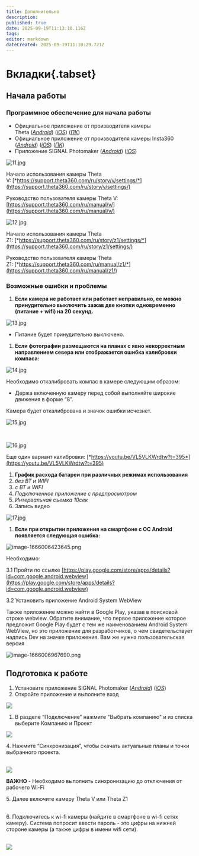 ```yaml
---
title: Дополнительно
description: 
published: true
date: 2025-09-19T11:13:10.116Z
tags: 
editor: markdown
dateCreated: 2025-09-19T11:10:29.721Z
---
```


# Вкладки{.tabset}
## **Начала работы**
### **Программное обеспечение для начала работы**

-   Официальное приложение от производителя камеры Theta ([_Android_](https://play.google.com/store/apps/details?id=com.theta360)) ([_iOS_](https://apps.apple.com/ru/app/ricoh-theta/id1023254741)) ([_ПК_](https://support.theta360.com/intl/download/pcapp/windows))
-   Официальное приложение от производителя камеры Insta360 ([_Android_](https://play.google.com/store/apps/details?id=com.arashivision.insta360akiko&hl=ru)) ([_iOS_](https://apps.apple.com/ru/app/insta360/id1491299654)) ([_ПК_](https://www.insta360.com/ru/download/hot-download))
-   Приложение SIGNAL Photomaker ([_Android_](https://play.google.com/store/apps/details?id=com.sgnl.photomaker)) ([_iOS_](https://apps.apple.com/ru/app/signal-photomaker/id1667758079))

![11.jpg](https://lh7-rt.googleusercontent.com/docsz/AD_4nXfmMzxOdbCZDHLiXEmCjK2rWBlgiuutJAaJz85-TpBbjqBRrqkEbJmJZ7wLbx4SC7gvRDYkYtts9XxGfpQleKigphhIpDswLKuUvPtjkRsbLcqkbhenolqCeQE1K3F7wQ?key=qYR1nyhC8F91uJe_1WnpGRlc)

Начало использования камеры Theta V: [*https://support.theta360.com/ru/story/v/settings/*](https://support.theta360.com/ru/story/v/settings/)

Руководство пользователя камеры Theta V: [https://support.theta360.com/ru/manual/v/](https://support.theta360.com/ru/manual/v/)

![12.jpg](https://lh7-rt.googleusercontent.com/docsz/AD_4nXdIdOehxf1-j0NQo1OtkgpNn1NSfNO8DID8HW9y9Nf9Z6h1RLGCu-XxLfAfH1fleRS3UcxifEzrMFSkCfYVCNxGIK40Az7dDzcPICbjYb8j4yjOcsmX8vUfDtPRUfEBKAg?key=qYR1nyhC8F91uJe_1WnpGRlc)

Начало использования камеры Theta Z1: [](https://support.theta360.com/ru/story/z1/settings/#anchor1)[*https://support.theta360.com/ru/story/z1/settings/*](https://support.theta360.com/ru/story/z1/settings/)

Руководство пользователя камеры Theta Z1: [*https://support.theta360.com/ru/manual/z1/*](https://support.theta360.com/ru/manual/z1/)

### **Возможные ошибки и проблемы**

1.  **Если камера не работает или работает неправильно, ее можно принудительно выключить зажав две кнопки одновременно (питание + wifi) на 20 секунд.**

![13.jpg](https://lh7-rt.googleusercontent.com/docsz/AD_4nXfb9mrAx-XYc4jXRnNmJzCNHBqo82QuPa0b5JC7_VWv82VJFvHMRBQOdgyWsjutz_fv-YvosR_IbYUy3C7KKRgCTczNP-clrCdqXXZEy3W4tfJwOf9tYLNc9rCbsajI82s?key=qYR1nyhC8F91uJe_1WnpGRlc)

-   Питание будет принудительно выключено.

1.  **Если фотографии размещаются на планах с явно некорректным направлением севера или отображается ошибка калибровки компаса:**

![14.jpg](https://lh7-rt.googleusercontent.com/docsz/AD_4nXc7OEpfWT5JpECshmaB62NyCXI6TowNMDTk1hM-yk3phn_lz_Uv2qv-RZdXSx_PPJleHv1QUxVU-qDkl6fzkZFas8Npl49-AGIED2uIvt7xzRk-AnCnMcm3nxVxvuNavp0?key=qYR1nyhC8F91uJe_1WnpGRlc)

Необходимо откалибровать компас в камере следующим образом:

-   Держа включенную камеру перед собой выполняйте широкие движения в форме “8”.

Камера будет откалибрована и значок ошибки исчезнет.

![15.jpg](https://lh7-rt.googleusercontent.com/docsz/AD_4nXe33cJuVpCHxlL25A4zNl5fgjxeXla6l4nfd7CLiKfRGBOdbUpKh1w2JVZooWfoAESKY4vpYJ9Haf-v0VNPrJ4y-uiNf7E0K9AU5PWEHCp5D7Fb1DCsy1Ttrum3rz1UfJw?key=qYR1nyhC8F91uJe_1WnpGRlc)

 [](https://wiki.sgnl.pro/uploads/images/gallery/2022-04/P9H15.jpg)

![16.jpg](https://lh7-rt.googleusercontent.com/docsz/AD_4nXdd8UXLhgMG9oxrhScs9VomGsT9PhtHNqegiWNNgLm4z8M9Ba_fiu9BKZb78J3bcNRMwPQDzarDIYfLmm-LmYthQqptzdkR5sc3xnu-NeIKVB9fl9kPRx345OJ4kYzxPe0?key=qYR1nyhC8F91uJe_1WnpGRlc)

Еще один вариант калибровки: [*https://youtu.be/VL5VLKWrdtw?t=395*](https://youtu.be/VL5VLKWrdtw?t=395)

1.  **График расхода батареи при различных режимах использования**
2.  *без BT и WIFI*
3.  *с BT и WIFI*
4.  *Подключенное приложение с предпросмотром*
5.  *Интервальная съемка 10сек*
6.  Запись видео

![17.jpg](https://lh7-rt.googleusercontent.com/docsz/AD_4nXeG4z3MQJCUcBeThF8fAQXw5zjb5xLAmf4_A5jaqqr1D_aZnDSDh-gzFcW0OM3rtp9lHrz0ZBwG0zc-2u434H4rW8AiboPBIv2t48a2vZ_g6LyH5iMY5oK4MBCPMKTSKQ?key=qYR1nyhC8F91uJe_1WnpGRlc)

1.  **Если при открытии приложения на смартфоне с ОС Android появляется следующая ошибка:**

![image-1666006423645.png](https://lh7-rt.googleusercontent.com/docsz/AD_4nXfk_Rn8UIxhZ-UgKiCW7bGw2W4rl4UwqfBoV5fvUG52ROfxJgvaWTFMWY1N4cg_l_tJKV6YM8qsZDLMCEnqQC1YWrNRkUhk6XWTA8BLeZF9Th3D_G-b-vFEgtqSyQxhd8M?key=qYR1nyhC8F91uJe_1WnpGRlc)

Необходимо:

3.1 Пройти по ссылке [https://play.google.com/store/apps/details?id=com.google.android.webview](https://play.google.com/store/apps/details?id=com.google.android.webview)

3.2 Установить приложение Android System WebView

Также приложение можно найти в Google Play, указав в поисковой строке webview. Обратите внимание, что первое приложение которое предложит Google Play будет с тем же наименованием Android System WebView, но это приложение для разработчиков, о чем свидетельствует надпись Dev на значке приложения. Вам же нужна пользовательская версия 

![image-1666006967690.png](https://lh7-rt.googleusercontent.com/docsz/AD_4nXcPjHxkANZSQESpH0qC4Ursv25qRMDIBTt-AlQJ1Y6kh_q82MvS6rqeoKcPjqCgZO3Osf2Y3O6tq4sKplut6BoyROkOzQCrWcj3SLyQccUaDSYe9MwD_BaNRQmLkxAAXw?key=qYR1nyhC8F91uJe_1WnpGRlc)

## **Подготовка к работе**
1.  Установите приложение SIGNAL Photomaker ([_Android_](https://play.google.com/store/apps/details?id=com.sgnl.photomaker)) ([_iOS_](https://apps.apple.com/ru/app/signal-photomaker/id1667758079))
2.  Откройте приложение и выполните вход

![](https://lh7-rt.googleusercontent.com/docsz/AD_4nXfKt_XyxWzsm0KG8Xuvdq9gcGAHoAf_VltoDbWW_XjYzjikFGcNR6_n3BPZSWoxKqsD2xLOgoL53vTRDqNcvLoVugwlFJvQ9BrQOAVG82tnntP1MEhTm8aOwbuX1sv6cZc?key=gy3O9PPi0kuoVUMlP_VmKCvd)

1.  В разделе “Подключение” нажмите "Выбрать компанию" и из списка выберите Компанию и Проект

![](https://lh7-rt.googleusercontent.com/docsz/AD_4nXfgPNqsqDBE10XEMB5kPXJVei0gr8ejoREWA3ebSoAZ2SlTvHhdLQrIkavpIap9p5pm6mEPg0bpPeChztD4uJNIUyF4IVEMKnmkN3sRKsubTMFiYqe58Y6HXyyppgD-ekA?key=gy3O9PPi0kuoVUMlP_VmKCvd)

4\. Нажмите “Синхронизация”, чтобы скачать актуальные планы и точки выбранного проекта.  
 

![](https://lh7-rt.googleusercontent.com/docsz/AD_4nXe5m5oLZi6zrbNNSI-QWSzmcmgFnrkUAFRVDDtnuwKA2soObfKZLbbOZbndN1YPh5Ddk11QJnagy0rjd5ubdOTlKcS9JTV_kWqvSajgk5WuwsSiolEWLifk4I-0Ha5WJA?key=gy3O9PPi0kuoVUMlP_VmKCvd)

**ВАЖНО** - Необходимо выполнить синхронизацию до отключения от рабочего Wi-Fi

5\. Далее включите камеру Theta V или Theta Z1  
 

6\. Подключитесь к wi-fi камеры (найдите в смартфоне в wi-fi сетях камеру). Система попросит ввести пароль - это цифры на нижней стороне камеры (а также цифры в имени wifi сети).  
 

![](https://lh7-rt.googleusercontent.com/docsz/AD_4nXfiCrVPhdjSwADSWiRUMXLMCFhiBN_kHKm03RV2LVDTWj44ufjMb2GNH6pw0F3ywyjtJ0TSlCDsJAaInzc95D_NnDBsE3x4JoFwi2aQqD11tvO0IUm-PS6N3rH8WSlAcOA?key=gy3O9PPi0kuoVUMlP_VmKCvd)